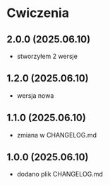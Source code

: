 # Cwiczenia

## 2.0.0 (2025.06.10)
- stworzyłem 2 wersje

## 1.2.0 (2025.06.10)
- wersja nowa

## 1.1.0 (2025.06.10)
- zmiana w CHANGELOG.md

## 1.0.0 (2025.06.10)
- dodano plik CHANGELOG.md
